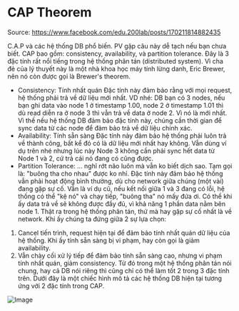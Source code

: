 # CAP Theorem
Source: https://www.facebook.com/edu.200lab/posts/170211814882435

C.A.P và các hệ thống DB phổ biến. PV gặp câu này dễ tạch nếu bạn chưa biết.
CAP bao gồm: consistency, availability, và partition tolerance. 
Đây là 3 đặc tính rất nổi tiếng trong hệ thống phân tán (distributed system). Vì cha đẻ của lý thuyết này là một nhà khoa học máy tính lừng danh, Eric Brewer, nên nó còn được gọi là Brewer's theorem.
- Consistency: Tính nhất quán
Đặc tính này đảm bảo rằng với mọi request, hệ thống phải trả về dữ liệu mới nhất.
VD nhé: DB bạn có 3 nodes, nếu bạn ghi data vào node 1 ở timestamp 1.00, node 2 ở timestamp 1.01 thì dù read diễn ra ở node 3 thì vẫn trả về data ở node 2. Vì nó là mới nhất.
Vì thế nếu hệ thống DB đảm bảo đặc tính này, chúng cần thời gian để sync data từ các node để đảm bảo trả về dữ liệu chính xác.
- Availability: Tính sẵn sàng
Đặc tính này đảm bảo hệ thống phải luôn trả về thành công, bất kể đó có là dữ liệu mới nhất hay không.
Vẫn dùng ví dụ trên nhé nhưng lúc này Node 3 không cần phải sync hết data từ Node 1 và 2, cứ trả cái nó đang có cũng được.
- Partition Tolerance: ... nghĩ rớt não luôn mà vẫn ko biết dịch sao. Tạm gọi là: "buông tha cho nhau" được ko nhỉ.
Đặc tính này đảm bảo hệ thống vẫn phải hoạt động bình thường, dù cho network giữa chúng (một vài) đang gặp sự cố.
Vẫn là ví dụ cũ, nếu kết nối giữa 1 và 3 đang có lỗi, hệ thống có thể "kệ nó" và chạy tiếp, "buông tha" nó mấy đứa ơi. Có thể khi ấy data trả về sẽ không được đầy đủ, vì khả năng 1 phần data nằm bên node 1.
Thật ra trong hệ thống phân tán, thứ mà hay gặp sự cố nhất là về network. Khi ấy chúng ta đứng giữa 2 sự lựa chọn:
1. Cancel tiến trình, request hiện tại để đảm bảo tính nhất quán dữ liệu của hệ thống. Khi ấy tính sẵn sàng bị vi phạm, hay còn gọi là giảm availability.
2. Vẫn chày cối xử lý tiếp để đảm bảo tính sẵn sàng cao, nhưng vi phạm tính nhất quán, giảm consistency.
Từ đó trong một hệ thống phân tán nói chung, hay cả DB nói riêng thì cũng chỉ có thể làm tốt 2 trong 3 đặc tính trên.
Dưới đây là một chiếc hình mô tả các hệ thống DB hiện tại tương ứng với 2 đặc tính trong CAP.

![Image](https://scontent.fdad2-1.fna.fbcdn.net/v/t1.0-9/140920637_170209754882641_8590183221437985342_o.jpg?_nc_cat=107&ccb=2&_nc_sid=730e14&_nc_ohc=PG_puVC_QYQAX_k0pYp&_nc_ht=scontent.fdad2-1.fna&oh=4f01bfd20683957442795ede7cf04549&oe=60409D0D)

